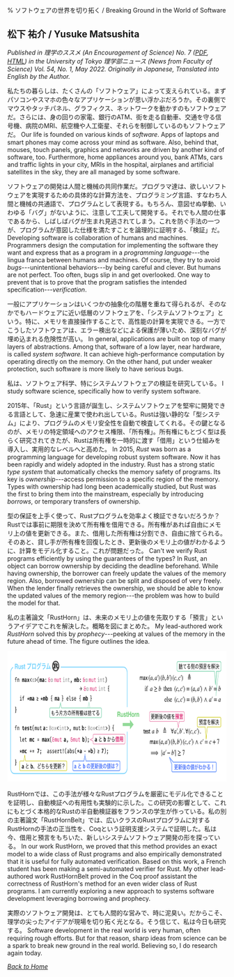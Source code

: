 % ソフトウェアの世界を切り拓く / Breaking Ground in the World of Software

## 松下 祐介 / Yusuke Matsushita

_Published in 理学のススメ (An Encouragement of Science) No. 7 ([PDF](https://dl5s7ayfvssw3.cloudfront.net/WEB_info/p/pub/8311/54-1.pdf#page=7), [HTML](https://www.s.u-tokyo.ac.jp/ja/story/newsletter/page/7899/)) in the University of Tokyo 理学部ニュース (News from Faculty of Science) Vol. 54, No. 1, May 2022. Originally in Japanese, Translated into English by the Author._

私たちの暮らしは、たくさんの「ソフトウェア」によって支えられている。まずパソコンやスマホの色々なアプリケーションが思い浮かぶだろうか。その裏側でマウスやタッチパネル、グラフィクス、ネットワークを動かすのもソフトウェアだ。さらには、身の回りの家電、銀行のATM、街を走る自動車、交通を守る信号機、病院のMRI、航空機や人工衛星、それらを制御しているのもソフトウェアだ。
Our life is founded on various kinds of _software_. Apps of laptops and smart phones may come across your mind as software. Also, behind that, mouses, touch panels, graphics and networks are driven by another kind of software, too. Furthermore, home appliances around you, bank ATMs, cars and traffic lights in your city, MRIs in the hospital, airplanes and artificial satellites in the sky, they are all managed by some software.

ソフトウェアの開発は人間と機械の共同作業だ。プログラマ達は、欲しいソフトウェアを実現するための具体的な計算方法を、プログラミング言語、すなわち人間と機械の共通語で、プログラムとして表現する。もちろん、意図せぬ挙動、いわゆる「バグ」がないように、注意して工夫して開発する。それでも人間の仕事であるから、しばしばバグが生まれ見逃されてしまう。これを防ぐ手法の一つが、プログラムが意図した仕様を満たすことを論理的に証明する、「検証」だ。
Developing software is collaboration of humans and machines. Programmers design the computation for implementing the software they want and express that as a program in a _programming language_---the lingua franca between humans and machines. Of course, they try to avoid _bugs_---unintentional behaviors---by being careful and clever. But humans are not perfect. Too often, bugs slip in and get overlooked. One way to prevent that is to prove that the program satisfies the intended specification---_verification_.

一般にアプリケーションはいくつかの抽象化の階層を重ねて得られるが、そのなかでもハードウェアに近い低層のソフトウェアを、「システムソフトウェア」という。特に、メモリを直接操作することで、高性能の計算を実現できる。一方でこうしたソフトウェアは、エラー検出などによる保護が薄いため、深刻なバグが埋め込まれる危険性が高い。
In general, applications are built on top of many layers of abstractions. Among that, software of a low layer, near hardware, is called _system software_. It can achieve high-performance computation by operating directly on the memory. On the other hand, put under weaker protection, such software is more likely to have serious bugs.

私は、ソフトウェア科学、特にシステムソフトウェアの検証を研究している。
I study software science, specifically how to verify system software.

2015年、「Rust」という言語が誕生し、システムソフトウェアを堅牢に開発できる言語として、急速に産業で使われ出している。Rustは強い静的な「型システム」により、プログラムのメモリ安全性を自動で検査してくれる。その鍵となるのが、メモリの特定領域へのアクセス権限、「所有権」。所有権にもとづく型は長らく研究されてきたが、Rustは所有権を一時的に渡す「借用」という仕組みを導入し、実用的なレベルへと高めた。
In 2015, _Rust_ was born as a programming language for developing robust system software. Now it has been rapidly and widely adopted in the industry. Rust has a strong static _type system_ that automatically checks the memory safety of programs. Its key is _ownership_---access permission to a specific region of the memory. Types with ownership had long been academically studied, but Rust was the first to bring them into the mainstream, especially by introducing _borrows_, or temporary transfers of ownership.

型の保証を上手く使って、Rustプログラムを効率よく検証できないだろうか？ Rustでは事前に期限を決めて所有権を借用できる。所有権があれば自由にメモリ上の値を更新できる。また、借用した所有権は分割でき、自由に捨てられる。そのあと、貸し手が所有権を回復したとき、更新後のメモリ上の値がわかるように、計算をモデル化すること。これが問題だった。
Can't we verify Rust programs efficiently by using the guarantees of the types? In Rust, an object can borrow ownership by deciding the deadline beforehand. While having ownership, the borrower can freely update the values of the memory region. Also, borrowed ownership can be split and disposed of very freely. When the lender finally retrieves the ownership, we should be able to know the updated values of the memory region---the problem was how to build the model for that.

私の主著論文「RustHorn」は、未来のメモリ上の値を先取りする「預言」というアイデアでこれを解決した。概略を図にまとめた。
My lead-authored work _RustHorn_ solved this by _prophecy_---peeking at values of the memory in the future ahead of time. The figure outlines the idea.

<img src="./2022-break-ground-software-figure.png" height="300" alt="Overview of RustHorn" />

RustHornでは、この手法が様々なRustプログラムを厳密にモデル化できることを証明し、自動検証への有用性も実験的に示した。この研究の影響として、これにもとづく本格的なRustの半自動検証器をフランスの学生が作っている。私の別の主著論文「RustHornBelt」では、広いクラスのRustプログラムに対するRustHornの手法の正当性を、Coqという証明支援システムで証明した。私は今、借用と預言をもちいた、新しいシステムソフトウェア開発の形を探っている。
In our work RustHorn, we proved that this method provides an exact model to a wide class of Rust programs and also empirically demonstrated that it is useful for fully automated verification. Based on this work, a French student has been making a semi-automated verifier for Rust. My other lead-authored work RustHornBelt proved in the Coq proof assistant the correctness of RustHorn's method for an even wider class of Rust programs. I am currently exploring a new approach to systems software development leveraging borrowing and prophecy.

実際のソフトウェア開発は、とても人間的な営みで、時に泥臭い。だからこそ、理学の尖ったアイデアが現場を切り拓く光となる。そう信じて、私は今日も研究する。
Software development in the real world is very human, often requiring rough efforts. But for that reason, sharp ideas from science can be a spark to break new ground in the real world. Believing so, I do research again today.

[_Back to Home_](../)
